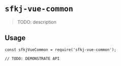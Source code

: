 # `sfkj-vue-common`

> TODO: description

## Usage

```
const sfkjVueCommon = require('sfkj-vue-common');

// TODO: DEMONSTRATE API
```
